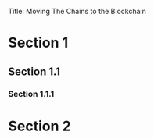 Title: Moving The Chains to the Blockchain

# Section 1

## Section 1.1

### Section 1.1.1

# Section 2
